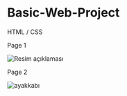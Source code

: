 # Basic-Web-Project
HTML / CSS

Page 1

![Resim açıklaması](https://i.imgur.com/HRgrQMG.png)

Page 2

![ayakkabı](https://github.com/LordMordekaiser/Basic-Web-Project/assets/62569635/b3e209c2-f839-4649-833a-d275f4af19ad)
